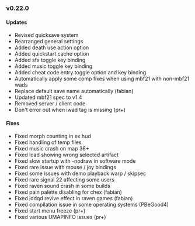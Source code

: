 ### v0.22.0

#### Updates
- Revised quicksave system
- Rearranged general settings
- Added death use action option
- Added quickstart cache option
- Added sfx toggle key binding
- Added music toggle key binding
- Added cheat code entry toggle option and key binding
- Automatically apply some comp fixes when using mbf21 with non-mbf21 wads
- Replace default save name automatically (fabian)
- Updated mbf21 spec to v1.4
- Removed server / client code
- Don't error out when iwad tag is missing (pr+)

#### Fixes
- Fixed morph counting in ex hud
- Fixed handling of temp files
- Fixed music crash on map 36+
- Fixed load showing wrong selected artifact
- Fixed slow startup with -nodraw in software mode
- Fixed rare issue with mouse / joy bindings
- Fixed some issues with demo playback warp / skipsec
- Fixed rare signal 22 affecting some users
- Fixed raven sound crash in some builds
- Fixed pain palette disabling for chex (fabian)
- Fixed iddqd revive effect in raven games (fabian)
- Fixed compilation issue in some operating systems (PBeGood4)
- Fixed start menu freeze (pr+)
- Fixed various UMAPINFO issues (pr+)
